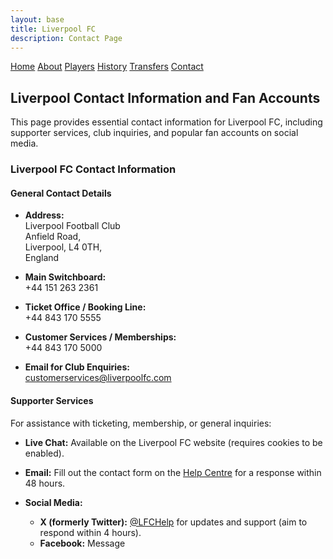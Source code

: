 ```yaml
---
layout: base
title: Liverpool FC
description: Contact Page
---
```


<!-- Navbar -->
  [Home](index.md) 
  [About](about.md) 
  [Players](players.md) 
  [History](history.md) 
  [Transfers](transfers.md) 
  [Contact](contact.md)

## Liverpool Contact Information and Fan Accounts

This page provides essential contact information for Liverpool FC, including supporter services, club inquiries, and popular fan accounts on social media.

### Liverpool FC Contact Information

#### General Contact Details

- **Address:**  
  Liverpool Football Club  
  Anfield Road,  
  Liverpool, L4 0TH,  
  England

- **Main Switchboard:**  
  +44 151 263 2361

- **Ticket Office / Booking Line:**  
  +44 843 170 5555

- **Customer Services / Memberships:**  
  +44 843 170 5000

- **Email for Club Enquiries:**  
  customerservices@liverpoolfc.com

#### Supporter Services

For assistance with ticketing, membership, or general inquiries:

- **Live Chat:** Available on the Liverpool FC website (requires cookies to be enabled).

- **Email:** Fill out the contact form on the [Help Centre](https://www.liverpoolfc.com/info/contact-us) for a response within 48 hours.

- **Social Media:**  
  - **X (formerly Twitter):** [@LFCHelp](https://twitter.com/LFCHelp) for updates and support (aim to respond within 4 hours).  
  - **Facebook:** Message